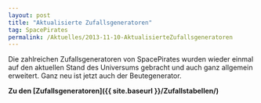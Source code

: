 ```yaml
---
layout: post
title: "Aktualisierte Zufallsgeneratoren"
tag: SpacePirates
permalink: /Aktuelles/2013-11-10-AktualisierteZufallsgeneratoren
---
```


Die zahlreichen Zufallsgeneratoren von SpacePirates wurden wieder einmal auf den aktuellen Stand des Universums gebracht und auch ganz allgemein erweitert. Ganz neu ist jetzt auch der Beutegenerator.

**Zu den [Zufallsgeneratoren]({{ site.baseurl }}/Zufallstabellen/)**

